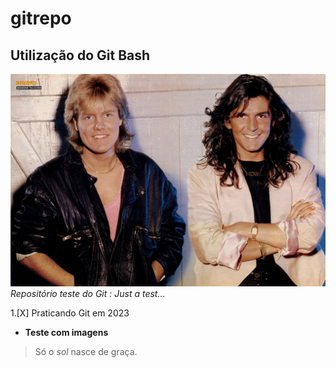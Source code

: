 # gitrepo
## Utilização do Git Bash
![](mt.jpg)
*Repositório teste do Git : Just a test...*


1.[X] Praticando Git em 2023
* **Teste com imagens**

>Só o *sol* nasce de graça.
